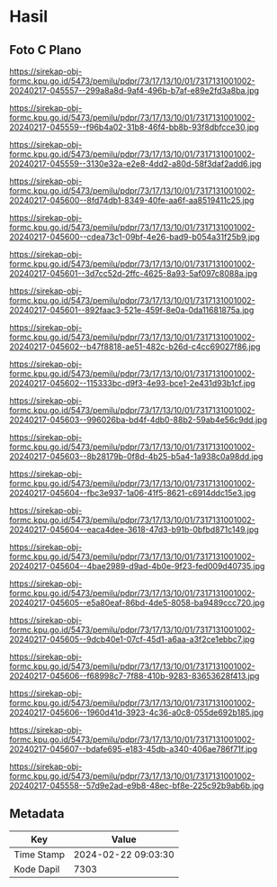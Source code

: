 # Hasil

## Foto C Plano

https://sirekap-obj-formc.kpu.go.id/5473/pemilu/pdpr/73/17/13/10/01/7317131001002-20240217-045557--299a8a8d-9af4-496b-b7af-e89e2fd3a8ba.jpg

https://sirekap-obj-formc.kpu.go.id/5473/pemilu/pdpr/73/17/13/10/01/7317131001002-20240217-045559--f96b4a02-31b8-46f4-bb8b-93f8dbfcce30.jpg

https://sirekap-obj-formc.kpu.go.id/5473/pemilu/pdpr/73/17/13/10/01/7317131001002-20240217-045559--3130e32a-e2e8-4dd2-a80d-58f3daf2add6.jpg

https://sirekap-obj-formc.kpu.go.id/5473/pemilu/pdpr/73/17/13/10/01/7317131001002-20240217-045600--8fd74db1-8349-40fe-aa6f-aa8519411c25.jpg

https://sirekap-obj-formc.kpu.go.id/5473/pemilu/pdpr/73/17/13/10/01/7317131001002-20240217-045600--cdea73c1-09bf-4e26-bad9-b054a31f25b9.jpg

https://sirekap-obj-formc.kpu.go.id/5473/pemilu/pdpr/73/17/13/10/01/7317131001002-20240217-045601--3d7cc52d-2ffc-4625-8a93-5af097c8088a.jpg

https://sirekap-obj-formc.kpu.go.id/5473/pemilu/pdpr/73/17/13/10/01/7317131001002-20240217-045601--892faac3-521e-459f-8e0a-0da11681875a.jpg

https://sirekap-obj-formc.kpu.go.id/5473/pemilu/pdpr/73/17/13/10/01/7317131001002-20240217-045602--b47f8818-ae51-482c-b26d-c4cc69027f86.jpg

https://sirekap-obj-formc.kpu.go.id/5473/pemilu/pdpr/73/17/13/10/01/7317131001002-20240217-045602--115333bc-d9f3-4e93-bce1-2e431d93b1cf.jpg

https://sirekap-obj-formc.kpu.go.id/5473/pemilu/pdpr/73/17/13/10/01/7317131001002-20240217-045603--996026ba-bd4f-4db0-88b2-59ab4e56c9dd.jpg

https://sirekap-obj-formc.kpu.go.id/5473/pemilu/pdpr/73/17/13/10/01/7317131001002-20240217-045603--8b28179b-0f8d-4b25-b5a4-1a938c0a98dd.jpg

https://sirekap-obj-formc.kpu.go.id/5473/pemilu/pdpr/73/17/13/10/01/7317131001002-20240217-045604--fbc3e937-1a06-41f5-8621-c6914ddc15e3.jpg

https://sirekap-obj-formc.kpu.go.id/5473/pemilu/pdpr/73/17/13/10/01/7317131001002-20240217-045604--eaca4dee-3618-47d3-b91b-0bfbd871c149.jpg

https://sirekap-obj-formc.kpu.go.id/5473/pemilu/pdpr/73/17/13/10/01/7317131001002-20240217-045604--4bae2989-d9ad-4b0e-9f23-fed009d40735.jpg

https://sirekap-obj-formc.kpu.go.id/5473/pemilu/pdpr/73/17/13/10/01/7317131001002-20240217-045605--e5a80eaf-86bd-4de5-8058-ba9489ccc720.jpg

https://sirekap-obj-formc.kpu.go.id/5473/pemilu/pdpr/73/17/13/10/01/7317131001002-20240217-045605--9dcb40e1-07cf-45d1-a6aa-a3f2ce1ebbc7.jpg

https://sirekap-obj-formc.kpu.go.id/5473/pemilu/pdpr/73/17/13/10/01/7317131001002-20240217-045606--f68998c7-7f88-410b-9283-83653628f413.jpg

https://sirekap-obj-formc.kpu.go.id/5473/pemilu/pdpr/73/17/13/10/01/7317131001002-20240217-045606--1960d41d-3923-4c36-a0c8-055de692b185.jpg

https://sirekap-obj-formc.kpu.go.id/5473/pemilu/pdpr/73/17/13/10/01/7317131001002-20240217-045607--bdafe695-e183-45db-a340-406ae786f71f.jpg

https://sirekap-obj-formc.kpu.go.id/5473/pemilu/pdpr/73/17/13/10/01/7317131001002-20240217-045558--57d9e2ad-e9b8-48ec-bf8e-225c92b9ab6b.jpg


## Metadata

| Key        | Value               |
| ---------- | ------------------- |
| Time Stamp | 2024-02-22 09:03:30 |
| Kode Dapil | 7303                |



